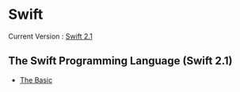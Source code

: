 # Swift

Current Version : [Swift 2.1](https://developer.apple.com/library/prerelease/ios/documentation/Swift/Conceptual/Swift_Programming_Language/)


## The Swift Programming Language (Swift 2.1)

- [The Basic](http://til.wiki.dev/Swift/the_basic)